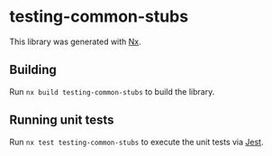 # testing-common-stubs

This library was generated with [Nx](https://nx.dev).

## Building

Run `nx build testing-common-stubs` to build the library.

## Running unit tests

Run `nx test testing-common-stubs` to execute the unit tests via [Jest](https://jestjs.io).
